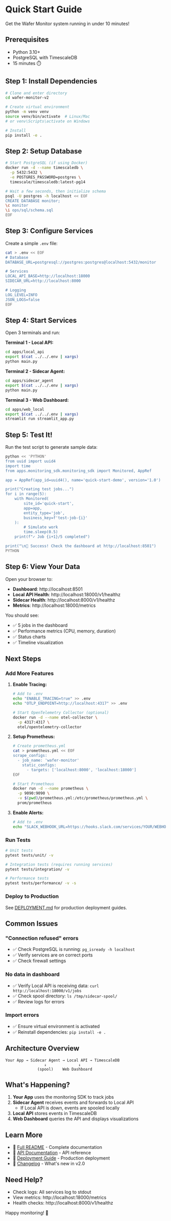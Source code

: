 # Quick Start Guide

Get the Wafer Monitor system running in under 10 minutes!

## Prerequisites

- Python 3.10+
- PostgreSQL with TimescaleDB
- 15 minutes ⏱️

## Step 1: Install Dependencies

```bash
# Clone and enter directory
cd wafer-monitor-v2

# Create virtual environment
python -m venv venv
source venv/bin/activate  # Linux/Mac
# or venv\Scripts\activate on Windows

# Install
pip install -e .
```

## Step 2: Setup Database

```bash
# Start PostgreSQL (if using Docker)
docker run -d --name timescaledb \
  -p 5432:5432 \
  -e POSTGRES_PASSWORD=postgres \
  timescale/timescaledb:latest-pg14

# Wait a few seconds, then initialize schema
psql -U postgres -h localhost << EOF
CREATE DATABASE monitor;
\c monitor
\i ops/sql/schema.sql
EOF
```

## Step 3: Configure Services

Create a simple `.env` file:

```bash
cat > .env << EOF
# Database
DATABASE_URL=postgresql://postgres:postgres@localhost:5432/monitor

# Services
LOCAL_API_BASE=http://localhost:18000
SIDECAR_URL=http://localhost:8000

# Logging
LOG_LEVEL=INFO
JSON_LOGS=false
EOF
```

## Step 4: Start Services

Open 3 terminals and run:

**Terminal 1 - Local API:**
```bash
cd apps/local_api
export $(cat ../../.env | xargs)
python main.py
```

**Terminal 2 - Sidecar Agent:**
```bash
cd apps/sidecar_agent
export $(cat ../../.env | xargs)
python main.py
```

**Terminal 3 - Web Dashboard:**
```bash
cd apps/web_local
export $(cat ../../.env | xargs)
streamlit run streamlit_app.py
```

## Step 5: Test It!

Run the test script to generate sample data:

```bash
python << 'PYTHON'
from uuid import uuid4
import time
from apps.monitoring_sdk.monitoring_sdk import Monitored, AppRef

app = AppRef(app_id=uuid4(), name='quick-start-demo', version='1.0')

print("Creating test jobs...")
for i in range(5):
    with Monitored(
        site_id='quick-start',
        app=app,
        entity_type='job',
        business_key=f'test-job-{i}'
    ):
        # Simulate work
        time.sleep(0.5)
    print(f"✓ Job {i+1}/5 completed")

print("\n🎉 Success! Check the dashboard at http://localhost:8501")
PYTHON
```

## Step 6: View Your Data

Open your browser to:
- **Dashboard**: http://localhost:8501
- **Local API Health**: http://localhost:18000/v1/healthz
- **Sidecar Health**: http://localhost:8000/v1/healthz
- **Metrics**: http://localhost:18000/metrics

You should see:
- ✅ 5 jobs in the dashboard
- ✅ Performance metrics (CPU, memory, duration)
- ✅ Status charts
- ✅ Timeline visualization

## Next Steps

### Add More Features

1. **Enable Tracing:**
   ```bash
   # Add to .env
   echo "ENABLE_TRACING=true" >> .env
   echo "OTLP_ENDPOINT=http://localhost:4317" >> .env
   
   # Start OpenTelemetry Collector (optional)
   docker run -d --name otel-collector \
     -p 4317:4317 \
     otel/opentelemetry-collector
   ```

2. **Setup Prometheus:**
   ```bash
   # Create prometheus.yml
   cat > prometheus.yml << EOF
   scrape_configs:
     - job_name: 'wafer-monitor'
       static_configs:
         - targets: ['localhost:8000', 'localhost:18000']
   EOF
   
   # Start Prometheus
   docker run -d --name prometheus \
     -p 9090:9090 \
     -v $(pwd)/prometheus.yml:/etc/prometheus/prometheus.yml \
     prom/prometheus
   ```

3. **Enable Alerts:**
   ```bash
   # Add to .env
   echo "SLACK_WEBHOOK_URL=https://hooks.slack.com/services/YOUR/WEBHOOK" >> .env
   ```

### Run Tests

```bash
# Unit tests
pytest tests/unit/ -v

# Integration tests (requires running services)
pytest tests/integration/ -v

# Performance tests
pytest tests/performance/ -v -s
```

### Deploy to Production

See [DEPLOYMENT.md](docs/DEPLOYMENT.md) for production deployment guides.

## Common Issues

### "Connection refused" errors

- ✅ Check PostgreSQL is running: `pg_isready -h localhost`
- ✅ Verify services are on correct ports
- ✅ Check firewall settings

### No data in dashboard

- ✅ Verify Local API is receiving data: `curl http://localhost:18000/v1/jobs`
- ✅ Check spool directory: `ls /tmp/sidecar-spool/`
- ✅ Review logs for errors

### Import errors

- ✅ Ensure virtual environment is activated
- ✅ Reinstall dependencies: `pip install -e .`

## Architecture Overview

```
Your App → Sidecar Agent → Local API → TimescaleDB
                 ↓              ↓
              (spool)    Web Dashboard
```

## What's Happening?

1. **Your App** uses the monitoring SDK to track jobs
2. **Sidecar Agent** receives events and forwards to Local API
   - If Local API is down, events are spooled locally
3. **Local API** stores events in TimescaleDB
4. **Web Dashboard** queries the API and displays visualizations

## Learn More

- 📖 [Full README](README.md) - Complete documentation
- 🔌 [API Documentation](docs/API.md) - API reference
- 🚀 [Deployment Guide](docs/DEPLOYMENT.md) - Production deployment
- 📝 [Changelog](CHANGELOG.md) - What's new in v2.0

## Need Help?

- Check logs: All services log to stdout
- View metrics: http://localhost:18000/metrics
- Health checks: http://localhost:8000/v1/healthz

Happy monitoring! 🎉

